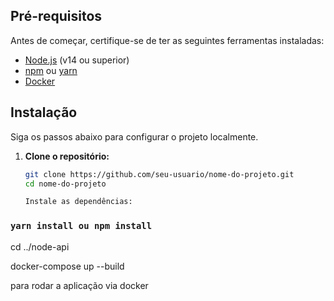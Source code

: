 ## Pré-requisitos

Antes de começar, certifique-se de ter as seguintes ferramentas instaladas:

- [Node.js](https://nodejs.org/) (v14 ou superior)
- [npm](https://www.npmjs.com/) ou [yarn](https://yarnpkg.com/)
- [Docker](https://www.docker.com/)

## Instalação

Siga os passos abaixo para configurar o projeto localmente.

1. **Clone o repositório:**

   ```bash
   git clone https://github.com/seu-usuario/nome-do-projeto.git
   cd nome-do-projeto

   Instale as dependências:

### `yarn install ou npm install`

cd ../node-api

docker-compose up --build

para rodar a aplicação via docker